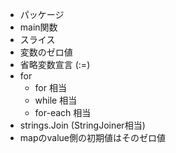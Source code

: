 * パッケージ
* main関数
* スライス
* 変数のゼロ値
* 省略変数宣言 (:=)
* for
	* for 相当
	* while 相当
	* for-each 相当
* strings.Join (StringJoiner相当)
* mapのvalue側の初期値はそのゼロ値
